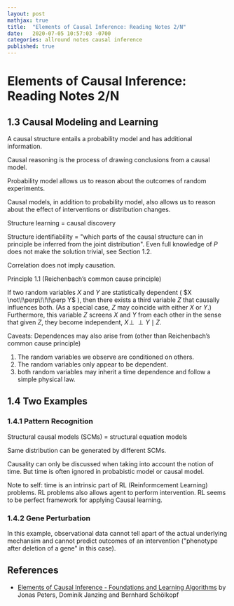 ```yaml
---
layout: post
mathjax: true
title:  "Elements of Causal Inference: Reading Notes 2/N"
date:   2020-07-05 10:57:03 -0700
categories: allround notes causal inference
published: true
---
```


# Elements of Causal Inference: Reading Notes 2/N

## 1.3 Causal Modeling and Learning

A causal structure entails a probability model and has additional information.

Causal reasoning is the process of drawing conclusions from a causal model.

Probability model allows us to reason about the outcomes of random experiments.

Causal models, in addition to probability model, also allows us to reason about the effect of interventions or distribution changes.

Structure learning = causal discovery

Structure identifiability = "which parts of the causal structure can in principle be inferred from the joint distribution". Even full knowledge of $P$ does not make the solution trivial, see Section 1.2.

Correlation does not imply causation.

Principle 1.1 (Reichenbach’s common cause principle)

If two random variables $X$ and $Y$ are statistically dependent ( $X  \not\!\perp\!\!\!\perp Y$ ),
then there exists a third variable $Z$ that causally influences both.
(As a special case, $Z$ may coincide with either $X$ or $Y$.)
Furthermore, this variable $Z$ screens $X$ and $Y$ from each other in the sense that given $Z$, they become independent, $X \!\perp\!\!\!\perp Y \mid Z$.

Caveats: Dependences may also arise from (other than Reichenbach’s common cause principle)
1. The random variables we observe are conditioned on others.
2. The random variables only appear to be dependent.
3. both random variables may inherit a time dependence and follow a simple physical law.


## 1.4 Two Examples

### 1.4.1 Pattern Recognition

Structural causal models (SCMs) = structural equation models

Same distribution can be generated by different SCMs.

Causality can only be discussed when taking into account the notion of time. But time is often ignored in probabistic model or causal model.

Note to self: time is an intrinsic part of RL (Reinformcement Learning) problems. RL problems also allows agent to perform intervention. RL seems to be perfect framework for applying Causal learning.

### 1.4.2 Gene Perturbation

In this example, observational data cannot tell apart of the actual underlying mechansim and cannot predict outcomes of an intervention ("phenotype after deletion of a gene" in this case).

## References

- [Elements of Causal Inference - Foundations and Learning Algorithms](https://mitpress.mit.edu/books/elements-causal-inference) by Jonas Peters, Dominik Janzing and Bernhard Schölkopf
